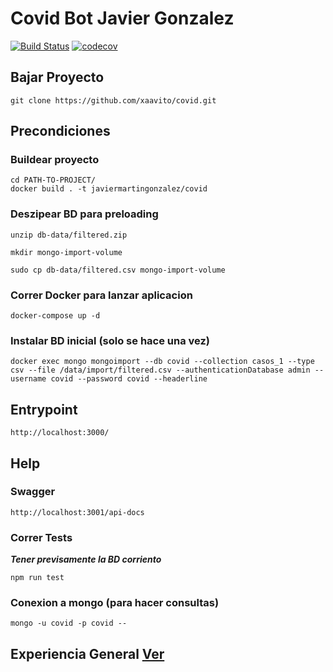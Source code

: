 # Covid Bot Javier Gonzalez

[![Build Status](https://app.travis-ci.com/xaavito/covid.svg?branch=master)](https://app.travis-ci.com/xaavito/covid) [![codecov](https://codecov.io/gh/xaavito/covid/branch/master/graph/badge.svg?token=TR4VGHH4S0)](https://codecov.io/gh/xaavito/covid) 

## Bajar Proyecto
```
git clone https://github.com/xaavito/covid.git
```
## Precondiciones 

### Buildear proyecto
```
cd PATH-TO-PROJECT/
docker build . -t javiermartingonzalez/covid
```
### Deszipear BD para preloading

```
unzip db-data/filtered.zip

mkdir mongo-import-volume

sudo cp db-data/filtered.csv mongo-import-volume
```

### Correr Docker para lanzar aplicacion
```
docker-compose up -d
```

### Instalar BD inicial (solo se hace una vez)
```
docker exec mongo mongoimport --db covid --collection casos_1 --type csv --file /data/import/filtered.csv --authenticationDatabase admin --username covid --password covid --headerline
```

## Entrypoint 
```
http://localhost:3000/
```

## Help

### Swagger
```
http://localhost:3001/api-docs
```

### Correr Tests
***Tener previsamente la BD corriento***
```
npm run test
```

### Conexion a mongo (para hacer consultas)
```
mongo -u covid -p covid --
```

## Experiencia General [Ver](docs/EXPERIENCIA.md)





